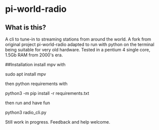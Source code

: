 # pi-world-radio

## What is this?

A cli to tune-in to streaming stations from around the world.
A fork from original project pi-world-radio adapted to run with python on the terminal
being suitable for very old hardware. Tested in a pentium 4 single core, 1.5Gb RAM from 2000's era.

##Installation
install mpv with

sudo apt install mpv

then python requirements with

python3 -m pip install -r requirements.txt

then run and have fun

python3 radio_cli.py


Still work in progress. Feedback and help welcome.

